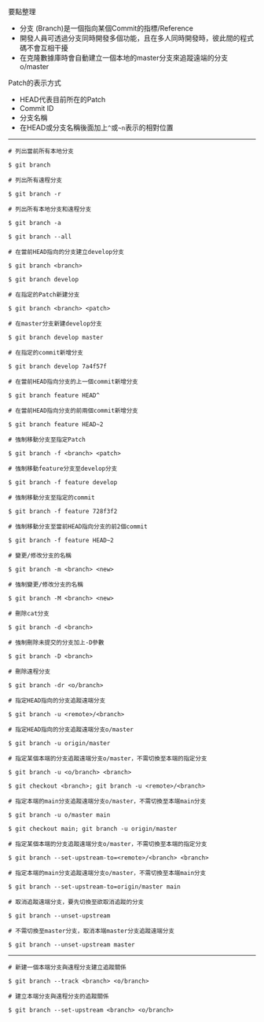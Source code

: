 要點整理
- 分支 (Branch)是一個指向某個Commit的指標/Reference
- 開發人員可透過分支同時開發多個功能，且在多人同時開發時，彼此間的程式碼不會互相干擾
- 在克隆數據庫時會自動建立一個本地的master分支來追蹤遠端的分支o/master

Patch的表示方式
- HEAD代表目前所在的Patch
- Commit ID
- 分支名稱
- 在HEAD或分支名稱後面加上`^`或`~n`表示的相對位置

---

```
# 列出當前所有本地分支

$ git branch
```

```
# 列出所有遠程分支

$ git branch -r
```

```
# 列出所有本地分支和遠程分支

$ git branch -a

$ git branch --all
```

```
# 在當前HEAD指向的分支建立develop分支

$ git branch <branch>

$ git branch develop
```

```
# 在指定的Patch新建分支

$ git branch <branch> <patch>

# 在master分支新建develop分支

$ git branch develop master

# 在指定的commit新增分支

$ git branch develop 7a4f57f

# 在當前HEAD指向分支的上一個commit新增分支

$ git branch feature HEAD^

# 在當前HEAD指向分支的前兩個commit新增分支

$ git branch feature HEAD~2
```

```
# 強制移動分支至指定Patch

$ git branch -f <branch> <patch>

# 強制移動feature分支至develop分支

$ git branch -f feature develop

# 強制移動分支至指定的commit

$ git branch -f feature 728f3f2

# 強制移動分支至當前HEAD指向分支的前2個commit

$ git branch -f feature HEAD~2
```

```
# 變更/修改分支的名稱

$ git branch -m <branch> <new>

# 強制變更/修改分支的名稱

$ git branch -M <branch> <new>
```

```
# 刪除cat分支

$ git branch -d <branch>

# 強制刪除未提交的分支加上-D參數

$ git branch -D <branch>

# 刪除遠程分支

$ git branch -dr <o/branch>
```

```
# 指定HEAD指向的分支追蹤遠端分支

$ git branch -u <remote>/<branch>

# 指定HEAD指向的分支追蹤遠端分支o/master

$ git branch -u origin/master
```

```
# 指定某個本端的分支追蹤遠端分支o/master，不需切換至本端的指定分支

$ git branch -u <o/branch> <branch>

$ git checkout <branch>; git branch -u <remote>/<branch>

# 指定本端的main分支追蹤遠端分支o/master，不需切換至本端main分支

$ git branch -u o/master main

$ git checkout main; git branch -u origin/master
```

```
# 指定某個本端的分支追蹤遠端分支o/master，不需切換至本端的指定分支

$ git branch --set-upstream-to=<remote>/<branch> <branch>

# 指定本端的main分支追蹤遠端分支o/master，不需切換至本端main分支

$ git branch --set-upstream-to=origin/master main
```

```
# 取消追蹤遠端分支，要先切換至欲取消追蹤的分支

$ git branch --unset-upstream

# 不需切換至master分支，取消本端master分支追蹤遠端分支

$ git branch --unset-upstream master
```

---

```
# 新建一個本端分支與遠程分支建立追蹤關係

$ git branch --track <branch> <o/branch>

# 建立本端分支與遠程分支的追蹤關係

$ git branch --set-upstream <branch> <o/branch>
```